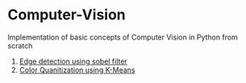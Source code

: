 # Computer-Vision
Implementation of basic concepts of Computer Vision in Python from scratch

1. [Edge detection using sobel filter](./edge_detection/sobel_filter.py)
1. [Color Quanitization using K-Means](./color_quantization/k_means.py)

